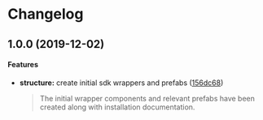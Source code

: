 # Changelog

## 1.0.0 (2019-12-02)

#### Features

* **structure:** create initial sdk wrappers and prefabs ([156dc68](https://github.com/ExtendRealityLtd/Tilia.SDK.OculusIntegration.Unity/commit/156dc68a287bff6e607756aeca6661a4a229d08c))
  > The initial wrapper components and relevant prefabs have been created along with installation documentation.
